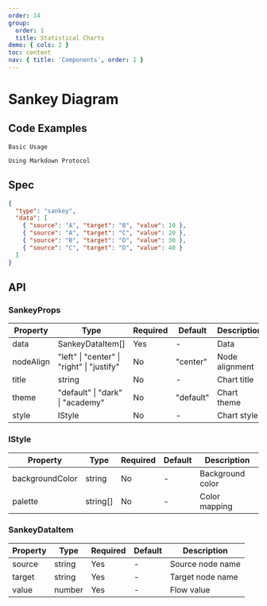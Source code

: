 ```yaml
---
order: 14
group:
  order: 1
  title: Statistical Charts
demo: { cols: 2 }
toc: content
nav: { title: 'Components', order: 1 }
---
```


# Sankey Diagram

## Code Examples

<code src="./demos/common">Basic Usage</code>

<code src="./demos/markdown">Using Markdown Protocol</code>

## Spec

```json
{
  "type": "sankey",
  "data": [
    { "source": "A", "target": "B", "value": 10 },
    { "source": "A", "target": "C", "value": 20 },
    { "source": "B", "target": "D", "value": 30 },
    { "source": "C", "target": "D", "value": 40 }
  ]
}
```

## API

### SankeyProps

| Property  | Type                                                   | Required | Default   | Description    |
| --------- | ------------------------------------------------------ | -------- | --------- | -------------- |
| data      | SankeyDataItem[]                                       | Yes      | -         | Data           |
| nodeAlign | "left" &#124; "center" &#124; "right" &#124; "justify" | No       | "center"  | Node alignment |
| title     | string                                                 | No       | -         | Chart title    |
| theme     | "default" &#124; "dark" &#124; "academy"               | No       | "default" | Chart theme    |
| style     | IStyle                                                 | No       | -         | Chart style    |

### IStyle

| Property        | Type     | Required | Default | Description      |
| --------------- | -------- | -------- | ------- | ---------------- |
| backgroundColor | string   | No       | -       | Background color |
| palette         | string[] | No       | -       | Color mapping    |

### SankeyDataItem

| Property | Type   | Required | Default | Description      |
| -------- | ------ | -------- | ------- | ---------------- |
| source   | string | Yes      | -       | Source node name |
| target   | string | Yes      | -       | Target node name |
| value    | number | Yes      | -       | Flow value       |
